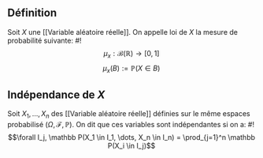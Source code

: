 ## Définition
Soit $X$ une [[Variable aléatoire réelle]]. On appelle loi de $X$ la mesure de probabilité suivante: #!
$$\mu_x: \mathcal B(\mathbb R) \to [0,1]$$ $$\mu_x(B) := \mathbb P (X \in B)$$
<!--ID: 1713353138051-->


## Indépendance de $X$
Soit $X_1, \dots, X_n$ des  [[Variable aléatoire réelle]] définies sur le même espaces probabilisé $(\Omega, \mathcal F, \mathbb P)$. On dit que ces variables sont indépendantes si on a: #!
$$\forall I_j, \mathbb P(X_1 \in I_1, \dots, X_n \in I_n) = \prod_{j=1}^n \mathbb P(X_i \in I_j)$$
<!--ID: 1713353114554-->



